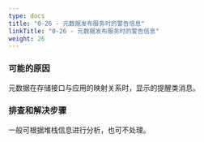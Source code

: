 ```yaml
---
type: docs
title: "0-26 - 元数据发布服务时的警告信息"
linkTitle: "0-26 - 元数据发布服务时的警告信息"
weight: 26
---
```


### 可能的原因

元数据在存储接口与应用的映射关系时，显示的提醒类消息。

### 排查和解决步骤

一般可根据堆栈信息进行分析，也可不处理。

